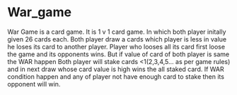 # War_game
War Game is a card game.
It is 1 v 1 card game.
In which both player initally given 26 cards each.
Both player draw a cards which player is less in value he loses its card to another player.
Player who looses all its card first loose the game and its opponents  wins.
But if value of card of both player is same the WAR happen
Both player will stake cards <1(2,3,4,5... as per game rules) and in next draw whose card value is high wins the all staked card.
If WAR condition happen and any of player not have enough card to stake then its opponent will win.
